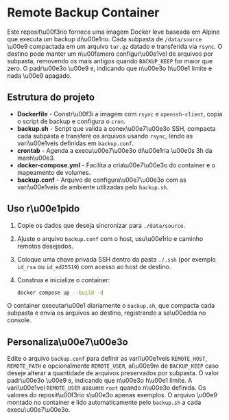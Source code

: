 # Remote Backup Container

 Este reposit\u00f3rio fornece uma imagem Docker leve baseada em Alpine que executa um backup di\u00e1rio. Cada subpasta de `/data/source` \u00e9 compactada em um arquivo `tar.gz` datado e transferida via `rsync`. O destino pode manter um n\u00famero configur\u00e1vel de arquivos por subpasta, removendo os mais antigos quando `BACKUP_KEEP` for maior que zero. O padr\u00e3o \u00e9 `0`, indicando que n\u00e3o h\u00e1 limite e nada \u00e9 apagado.

## Estrutura do projeto

- **Dockerfile** - Constr\u00f3i a imagem com `rsync` e `openssh-client`, copia o script de backup e configura o `cron`.
- **backup.sh** - Script que valida a conex\u00e7\u00e3o SSH, compacta cada subpasta e transfere os arquivos usando `rsync`,
  lendo as vari\u00e1veis definidas em `backup.conf`.
- **crontab** - Agenda a execu\u00e7\u00e3o di\u00e1ria \u00e0s 3h da manh\u00e3.
- **docker-compose.yml** - Facilita a cria\u00e7\u00e3o do container e o mapeamento de volumes.
- **backup.conf** - Arquivo de configura\u00e7\u00e3o com as vari\u00e1veis de ambiente utilizadas pelo `backup.sh`.

## Uso r\u00e1pido

1. Copie os dados que deseja sincronizar para `./data/source`.
2. Ajuste o arquivo `backup.conf` com o host, usu\u00e1rio e caminho remotos desejados.
3. Coloque uma chave privada SSH dentro da pasta `./.ssh` (por exemplo `id_rsa` ou `id_ed25519`) com acesso ao host de destino.
4. Construa e inicialize o container:

   ```bash
   docker compose up --build -d
   ```

O container executar\u00e1 diariamente o `backup.sh`, que compacta cada subpasta e envia os arquivos ao destino, registrando a sa\u00edda no console.

## Personaliza\u00e7\u00e3o

Edite o arquivo `backup.conf` para definir as vari\u00e1veis `REMOTE_HOST`, `REMOTE_PATH` e opcionalmente `REMOTE_USER`, al\u00e9m de `BACKUP_KEEP` caso deseje alterar a quantidade de arquivos preservados por subpasta. O valor padr\u00e3o \u00e9 `0`, indicando que n\u00e3o h\u00e1 limite. A vari\u00e1vel `REMOTE_USER` assume `root` quando n\u00e3o definida. Os valores do reposit\u00f3rio s\u00e3o apenas exemplos. O arquivo \u00e9 montado no container e lido automaticamente pelo `backup.sh` a cada execu\u00e7\u00e3o.

